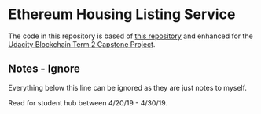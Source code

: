 # Ethereum Housing Listing Service

The code in this repository is based of
[this repository](https://github.com/udacity/Blockchain-Capstone)
and enhanced for the
[Udacity Blockchain Term 2 Capstone Project](https://www.udacity.com/course/blockchain-developer-nanodegree--nd1309).

## Notes - Ignore

Everything below this line can be ignored as they are just notes to myself.

Read for student hub between 4/20/19 - 4/30/19.
